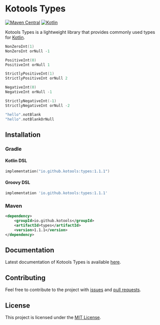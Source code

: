 # Kotools Types

[![Maven Central](https://img.shields.io/maven-central/v/io.github.kotools/types)](https://search.maven.org/artifact/io.github.kotools/types)
[![Kotlin](https://img.shields.io/badge/kotlin-1.5.31-blue.svg?logo=kotlin)][kotlin]

Kotools Types is a lightweight library that provides commonly used types for
[Kotlin].

```kotlin
NonZeroInt(1)
NonZeroInt orNull -1

PositiveInt(0)
PositiveInt orNull 1

StrictlyPositiveInt(1)
StrictlyPositiveInt orNull 2

NegativeInt(0)
NegativeInt orNull -1

StrictlyNegativeInt(-1)
StrictlyNegativeInt orNull -2

"hello".notBlank
"hello".notBlankOrNull
```

[kotlin]: https://kotlinlang.org

## Installation

### Gradle

#### Kotlin DSL

```kotlin
implementation("io.github.kotools:types:1.1.1")
```

#### Groovy DSL

```groovy
implementation 'io.github.kotools:types:1.1.1'
```

### Maven

```xml
<dependency>
    <groupId>io.github.kotools</groupId>
    <artifactId>types</artifactId>
    <version>1.1.1</version>
</dependency>
```

## Documentation

Latest documentation of Kotools Types is available
[here](https://kotools.github.io/types).

## Contributing

Feel free to contribute to the project with
[issues](https://github.com/kotools/types/issues) and
[pull requests](https://github.com/kotools/types/pulls).

## License

This project is licensed under the
[MIT License](https://choosealicense.com/licenses/mit).
